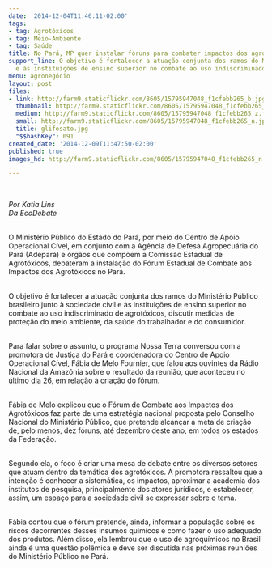```yaml
---
date: '2014-12-04T11:46:11-02:00'
tags:
- tag: Agrotóxicos
- tag: Meio-Ambiente
- tag: Saúde
title: No Pará, MP quer instalar fóruns para combater impactos dos agrotóxicos
support_line: O objetivo é fortalecer a atuação conjunta dos ramos do MP junto à sociedade
  e às instituições de ensino superior no combate ao uso indiscriminado de agrotóxicos.
menu: agronegócio
layout: post
files:
- link: http://farm9.staticflickr.com/8605/15795947048_f1cfebb265_b.jpg
  thumbnail: http://farm9.staticflickr.com/8605/15795947048_f1cfebb265_t.jpg
  medium: http://farm9.staticflickr.com/8605/15795947048_f1cfebb265_z.jpg
  small: http://farm9.staticflickr.com/8605/15795947048_f1cfebb265_n.jpg
  title: glifosato.jpg
  "$$hashKey": 091
created_date: '2014-12-09T11:47:50-02:00'
published: true
images_hd: http://farm9.staticflickr.com/8605/15795947048_f1cfebb265_n.jpg

---
```

<div id="content-header">
<div id="content-title">
<p>&nbsp;</p>
</div>
</div>

<div id="content-area">
<div id="default-content">
<div id="node-16834">
<div>
<div>
<p><em>Por Katia Lins<br />
Da EcoDebate</em></p>

<p><br />
O Minist&eacute;rio P&uacute;blico do Estado do Par&aacute;, por meio do Centro de Apoio Operacional C&iacute;vel, em conjunto com a Ag&ecirc;ncia de Defesa Agropecu&aacute;ria do Par&aacute; (Adepar&aacute;) e &oacute;rg&atilde;os que comp&otilde;em a Comiss&atilde;o Estadual de Agrot&oacute;xicos, debateram a instala&ccedil;&atilde;o do F&oacute;rum Estadual de Combate aos Impactos dos Agrot&oacute;xicos no Par&aacute;.</p>

<p><br />
O objetivo &eacute; fortalecer a atua&ccedil;&atilde;o conjunta dos ramos do Minist&eacute;rio P&uacute;blico brasileiro junto &agrave; sociedade civil e &agrave;s institui&ccedil;&otilde;es de ensino superior no combate ao uso indiscriminado de agrot&oacute;xicos, discutir medidas de prote&ccedil;&atilde;o do meio ambiente, da sa&uacute;de do trabalhador e do consumidor.</p>

<p><br />
Para falar sobre o assunto, o programa Nossa Terra conversou com a promotora de Justi&ccedil;a do Par&aacute; e coordenadora do Centro de Apoio Operacional C&iacute;vel, F&aacute;bia de Melo Fournier, que falou aos ouvintes da R&aacute;dio Nacional da Amaz&ocirc;nia sobre o resultado da reuni&atilde;o, que aconteceu no &uacute;ltimo dia 26, em rela&ccedil;&atilde;o &agrave; cria&ccedil;&atilde;o do f&oacute;rum.</p>

<p><br />
F&aacute;bia de Melo explicou que o F&oacute;rum de Combate aos Impactos dos Agrot&oacute;xicos faz parte de uma estrat&eacute;gia nacional proposta pelo Conselho Nacional do Minist&eacute;rio P&uacute;blico, que pretende alcan&ccedil;ar a meta de cria&ccedil;&atilde;o de, pelo menos, dez f&oacute;runs, at&eacute; dezembro deste ano, em todos os estados da Federa&ccedil;&atilde;o.</p>

<p><br />
Segundo ela, o foco &eacute; criar uma mesa de debate entre os diversos setores que atuam dentro da tem&aacute;tica dos agrot&oacute;xicos. A promotora ressaltou que a inten&ccedil;&atilde;o &eacute; conhecer a sistem&aacute;tica, os impactos, aproximar a academia dos institutos de pesquisa, principalmente dos atores jur&iacute;dicos, e estabelecer, assim, um espa&ccedil;o para a sociedade civil se expressar sobre o tema.</p>

<p><br />
F&aacute;bia contou que o f&oacute;rum pretende, ainda, informar a popula&ccedil;&atilde;o sobre os riscos decorrentes desses insumos qu&iacute;micos e como fazer o uso adequado dos produtos. Al&eacute;m disso, ela lembrou que o uso de agroqu&iacute;micos no Brasil ainda &eacute; uma quest&atilde;o pol&ecirc;mica e deve ser discutida nas pr&oacute;ximas reuni&otilde;es do Minist&eacute;rio P&uacute;blico no Par&aacute;.</p>
</div>
</div>
</div>
</div>
</div>
